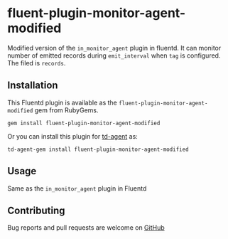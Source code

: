 # fluent-plugin-monitor-agent-modified

Modified version of the `in_monitor_agent` plugin in fluentd. It can monitor number of emitted records during `emit_interval` when `tag` is configured. 
The filed is `records`. 

## Installation

This Fluentd plugin is available as the `fluent-plugin-monitor-agent-modified` gem from RubyGems.

    gem install fluent-plugin-monitor-agent-modified

Or you can install this plugin for [td-agent][td-agent] as:

    td-agent-gem install fluent-plugin-monitor-agent-modified

## Usage

Same as the `in_monitor_agent` plugin in Fluentd

## Contributing

Bug reports and pull requests are welcome on [GitHub][github] 

[github]: https://github.com/BlackNight95/fluent-plugin-monitor-agent-modified
[td-agent]: https://github.com/treasure-data/td-agent